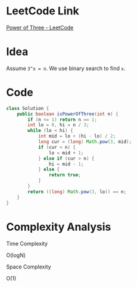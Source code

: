 # LeetCode Link

[Power of Three - LeetCode](https://leetcode.com/problems/power-of-three/)

# Idea

Assume `3^x = n`. We use binary search to find `x`.

# Code

```java
class Solution {
    public boolean isPowerOfThree(int n) {
        if (n <= 1) return n == 1;
        int lo = 0, hi = n / 3;
        while (lo < hi) {
            int mid = lo + (hi - lo) / 2;
            long cur = (long) Math.pow(3, mid);
            if (cur < n) {
                lo = mid + 1;
            } else if (cur > n) {
                hi = mid - 1;
            } else {
                return true;
            }
        }
        return ((long) Math.pow(3, lo)) == n;
    }
}
```

# Complexity Analysis

Time Complexity

O(logN)

Space Complexity

O(1)
